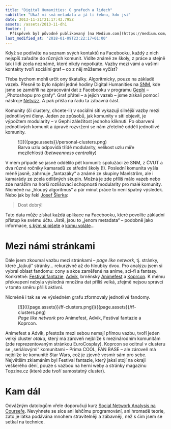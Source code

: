 ```yaml
---
title: "Digital Humanities: O grafech a lidech"
subtitle: "Ukaž mi svá metadata a já ti řeknu, kdo jsi"
date: 2013-11-21T21:17:43.795Z
assets: /assets/2013-11-dh1
footer: |
  Příspěvek byl původně publikovaný [na Medium.com](https://medium.com/studia-novych-medii/digital-humanities-o-grafech-a-lidech-e12094e3565).
last_modified_at: '2018-01-09T23:22:17+01:00'
---
```


Když se podíváte na seznam svých kontaktů na Facebooku, každý z nich nejspíš
zařadíte do různých komunit. Vidíte známé ze školy, z práce a stejně tak i lidi
zcela neznámé, které nikdy nepotkáte. Vazby mezi vámi a vašimi kontakty tvoří
sociální graf – co z něj můžeme vyčíst?

Třeba bychom mohli určit ony škatulky. Algoritmicky, pouze na základě vazeb. Přesně to bylo náplní jedné hodiny Digital Humanities na [SNM](http://novamedia.ff.cuni.cz/), kde jsme se zaměřili na zpracování dat z Facebooku v programu [Gephi](http://gephi.org/) – „Photoshopu pro grafy“. Graf přátel – a jejich vazeb – jsme získali pomocí nástroje [Netvizz](https://apps.facebook.com/netvizz/). A pak přišla na řadu ta zábavná část.

Komunity (či clustery, chcete-li) v sociální síti vykazují silnější vazby mezi jednotlivými členy. Jeden ze způsobů, jak komunity v síti objevit, je výpočtem modularity – v Gephi záležitost jednoho kliknutí. Po obarvení jednotlivých komunit a úpravě rozvržení se nám zřetelně oddělí jednotlivé komunity.

<figure>
![]({{page.assets}}/personal-clusters.png)
<figcaption>
Barva uzlu odpovídá třídě modularity, velikost uzlu míře mezilehlosti (<i lang="en">betweenness centrality</i>)
</figcaption>
</figure>

V mém případě se jasně oddělilo pět komunit: spolužáci ze SNM, z ČVUT a dva různé ročníky kamaradů ze střední školy (!). Poslední komunita vyšla méně jasně, zahrnuje „fantazáky“ a známé ze skupiny Maelström, ale i kamarády ze zcela odlišných skupin. Možná je zde příliš málo vazeb nebo zde narážím na horší rozlišovací schopnosti modularity pro malé komunity. Nicméně na „hloupý algoritmus“ a pár minut práce to není špatný výsledek. Nebo jak by řekl [Josef Šlerka](https://twitter.com/josefslerka):

> Dost dobrý!

Tato data může získat každá aplikace na Facebooku, které povolíte základní přístup ke svému účtu. Jistě, jsou to „jenom metadata“ – podobně jako informace, [s kým si píšete](http://www.forbes.com/sites/kashmirhill/2013/07/10/heres-a-tool-to-see-what-your-email-metadata-reveals-about-you/) a [komu voláte](http://www.youtube.com/watch?v=s7_XLYpL_Fk)…

# Mezi námi stránkami

Dále jsem zkoumal vazbu mezi stránkami – *page like network*, tj. stránky, které „lajkují“ stránky… rekurzivně až do hloubky dvou. Pro analýzu jsem si vybral oblast fandomu: cony a akce zaměřené na anime, sci-fi a fantasy. Konkrétně: [Festival fantazie](https://www.facebook.com/pages/Festival-fantazie/88945597842), [Advik](https://www.facebook.com/advik.cz), brněnský [Animefest](https://www.facebook.com/AnimefestCZ) a [Koprcon](https://www.facebook.com/koprcon). K mému překvapení nebyla výsledná množina dat příliš velká, zřejmě nejsou správci v tomto směru příliš aktivní.

Nicméně i tak se ve výsledném grafu zformovaly jednotlivé fandomy.

<figure>
[![]({{page.assets}}/ff-clusters.png)]({{page.assets}}/ff-clusters.png)
<figcaption>
<i lang="en">Page like network</i> pro Animefest, Advik, Festival fantazie a Koprcon.
</figcaption>
</figure>

Animefest a Advik, přestože mezi sebou nemají přímou vazbu, tvoří jeden velký cluster *otaku*, který má zároveň nejblíže k mezinárodním komunitám (zde reprezentovaným stránkou EuroCosplay). Koprcon se ocitnul v clusteru se „seriálovými“ komunitami – Prima COOL, FAN BASE – ale zároveň má nejblíže ke komunitě Star Wars, což je zjevně vesmír sám pro sebe. Největším zklamáním byl Festival fantazie, který jaksi stojí na okraji veškerého dění, pouze s vazbou na herní weby a stránky magazínu Topzine.cz (které zde tvoří samostatný cluster).

# Kam dál

Odvážným datologům vřele doporučuji kurz [Social Network Analysis na Courseře](https://www.coursera.org/course/sna). Nevyhnete se sice ani lehčímu
programování, ani hromadě teorie, zato je látka podávána mnohem stravitelněji a
zábavněji, než s čím jsem se setkal na technice.
